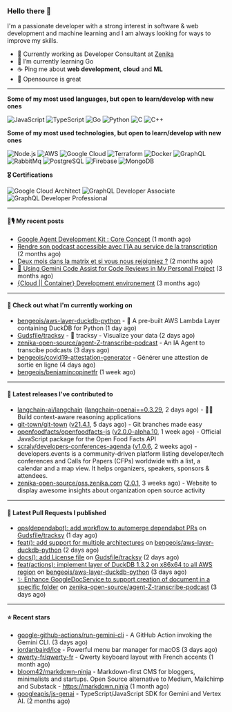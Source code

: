 ### Hello there 👋

I'm a passionate developer with a strong interest in software & web development and machine learning and I am always looking for ways to improve my skills.

- 💼 Currently working as Developer Consultant at [Zenika](https://github.com/Zenika)
- 🌱 I’m currently learning Go
- ☕️ Ping me about **web development**, **cloud** and **ML**
- 💙 Opensource is great

<hr/>

**Some of my most used languages, but open to learn/develop with new ones**

![JavaScript](https://img.shields.io/badge/-JavaScript-000?&logo=JavaScript)
![TypeScript](https://img.shields.io/badge/-TypeScript-000?&logo=TypeScript)
![Go](https://img.shields.io/badge/-Go-000?&logo=Go)
![Python](https://img.shields.io/badge/-Python-000?&logo=Python)
![C](https://img.shields.io/badge/-C-000?&logo=C)
![C++](https://img.shields.io/badge/-C++-000?&logo=c%2b%2b&logoColor=00599C)

**Some of my most used technologies, but open to learn/develop with new ones**

![Node.js](https://img.shields.io/badge/-Node.js-000?&logo=node.js)
![AWS](https://img.shields.io/badge/-AWS-000?&logo=AmazonAWS)
![Google Cloud](https://img.shields.io/badge/-Google_Cloud-000?&logo=google-cloud)
![Terraform](https://img.shields.io/badge/-Terraform-000?&logo=Terraform)
![Docker](https://img.shields.io/badge/-Docker-000?&logo=Docker)
![GraphQL](https://img.shields.io/badge/-GrapqhQL-000?&logo=graphql)
![RabbitMq](https://img.shields.io/badge/-RabbitMq-000?&logo=RabbitMq)
![PostgreSQL](https://img.shields.io/badge/-PostgreSQL-000?&logo=PostgreSQL)
![Firebase](https://img.shields.io/badge/-Firebase-000?&logo=Firebase)
![MongoDB](https://img.shields.io/badge/-MongoDB-000?&logo=MongoDB)

**🎖️ Certifications**

![Google Cloud Architect](https://img.shields.io/badge/-Google_Cloud_Architect-000?&logo=google-cloud)
![GraphQL Developer Associate](https://img.shields.io/badge/-GrapqhQL_Developer_Associate-000?&logo=graphql)
![GraphQL Developer Professional](https://img.shields.io/badge/-GrapqhQL_Developer_Professional-000?&logo=graphql)

<hr/>

#### 📕🎙️ My recent posts

- [Google Agent Development Kit : Core Concept](https://bbourgeois.dev/blog/2025/03-adk-core-concept/) (1 month ago)
- [Rendre son podcast accessible avec l&#39;IA au service de la transcription](https://bbourgeois.dev/blog/2025/02-rendre-podcast-accessible/) (2 months ago)
- [Deux mois dans la matrix et si vous nous rejoigniez ?](https://bbourgeois.dev/talks/2025/matrix/) (2 months ago)
- [🤖 Using Gemini Code Assist for Code Reviews in My Personal Project](https://bbourgeois.dev/blog/2025/01-gemini-code-assist-github-code-review-copy/) (3 months ago)
- [{Cloud || Container} Development environement](https://youtu.be/Tl9JplAAVB8) (3 months ago)

<hr/>

#### 👷 Check out what I'm currently working on

- [bengeois/aws-layer-duckdb-python](https://github.com/bengeois/aws-layer-duckdb-python) - 🦆 A pre-built AWS Lambda Layer containing DuckDB for Python (1 day ago)
- [Gudsfile/tracksy](https://github.com/Gudsfile/tracksy) - 👀 tracksy - Visualize your data (2 days ago)
- [zenika-open-source/agent-Z-transcribe-podcast](https://github.com/zenika-open-source/agent-Z-transcribe-podcast) - An IA Agent to transcibe podcasts (3 days ago)
- [bengeois/covid19-attestation-generator](https://github.com/bengeois/covid19-attestation-generator) - Générer une attestion de sortie en ligne (4 days ago)
- [bengeois/benjamincopinetfr](https://github.com/bengeois/benjamincopinetfr) (1 week ago)

<hr/>

#### 🔭 Latest releases I've contributed to

- [langchain-ai/langchain](https://github.com/langchain-ai/langchain) ([langchain-openai==0.3.29](https://github.com/langchain-ai/langchain/releases/tag/langchain-openai%3D%3D0.3.29), 2 days ago) - 🦜🔗 Build context-aware reasoning applications
- [git-town/git-town](https://github.com/git-town/git-town) ([v21.4.1](https://github.com/git-town/git-town/releases/tag/v21.4.1), 5 days ago) - Git branches made easy
- [openfoodfacts/openfoodfacts-js](https://github.com/openfoodfacts/openfoodfacts-js) ([v2.0.0-alpha.10](https://github.com/openfoodfacts/openfoodfacts-js/releases/tag/v2.0.0-alpha.10), 1 week ago) - Official JavaScript package for the Open Food Facts API
- [scraly/developers-conferences-agenda](https://github.com/scraly/developers-conferences-agenda) ([v1.0.6](https://github.com/scraly/developers-conferences-agenda/releases/tag/v1.0.6), 2 weeks ago) - developers.events is a community-driven platform listing developer/tech conferences and Calls for Papers (CFPs) worldwide with a list, a calendar and a map view. It helps organizers, speakers, sponsors &amp; attendees.
- [zenika-open-source/oss.zenika.com](https://github.com/zenika-open-source/oss.zenika.com) ([2.0.1](https://github.com/zenika-open-source/oss.zenika.com/releases/tag/2.0.1), 3 weeks ago) - Website to display awesome insights about organization open source activity

<hr/>

#### 🔨 Latest Pull Requests I published

- [ops(dependabot): add workflow to automerge dependabot PRs](https://github.com/Gudsfile/tracksy/pull/99) on [Gudsfile/tracksy](https://github.com/Gudsfile/tracksy) (1 day ago)
- [feat(): add support for multiple architectures](https://github.com/bengeois/aws-layer-duckdb-python/pull/5) on [bengeois/aws-layer-duckdb-python](https://github.com/bengeois/aws-layer-duckdb-python) (2 days ago)
- [docs(): add License file](https://github.com/Gudsfile/tracksy/pull/97) on [Gudsfile/tracksy](https://github.com/Gudsfile/tracksy) (2 days ago)
- [feat(actions): implement layer of DuckDB 1.3.2 on x86x64 to all AWS region](https://github.com/bengeois/aws-layer-duckdb-python/pull/2) on [bengeois/aws-layer-duckdb-python](https://github.com/bengeois/aws-layer-duckdb-python) (3 days ago)
- [:sparkles: Enhance GoogleDocService to support creation of document in a specific folder](https://github.com/zenika-open-source/agent-Z-transcribe-podcast/pull/7) on [zenika-open-source/agent-Z-transcribe-podcast](https://github.com/zenika-open-source/agent-Z-transcribe-podcast) (3 days ago)

<hr/>

#### ⭐ Recent stars

- [google-github-actions/run-gemini-cli](https://github.com/google-github-actions/run-gemini-cli) - A GitHub Action invoking the Gemini CLI. (3 days ago)
- [jordanbaird/Ice](https://github.com/jordanbaird/Ice) - Powerful menu bar manager for macOS (3 days ago)
- [qwerty-fr/qwerty-fr](https://github.com/qwerty-fr/qwerty-fr) - Qwerty keyboard layout with French accents (1 month ago)
- [bloom42/markdown-ninja](https://github.com/bloom42/markdown-ninja) - Markdown-first CMS for bloggers, minimalists and startups. Open Source alternative to Medium, Mailchimp and Substack - https://markdown.ninja (1 month ago)
- [googleapis/js-genai](https://github.com/googleapis/js-genai) - TypeScript/JavaScript SDK for Gemini and Vertex AI. (2 months ago)